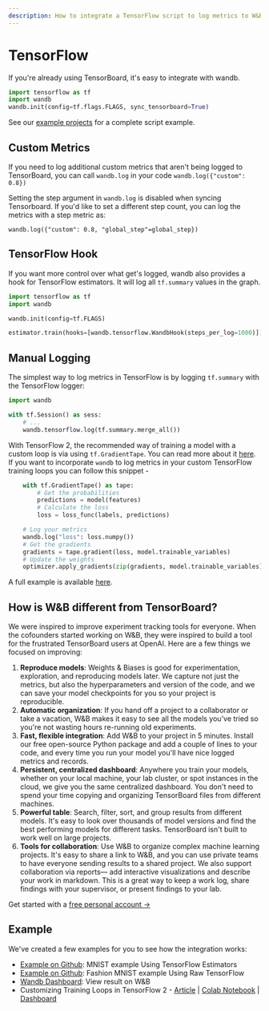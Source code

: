 ```yaml
---
description: How to integrate a TensorFlow script to log metrics to W&B
---
```


# TensorFlow

If you're already using TensorBoard, it's easy to integrate with wandb.

```python
import tensorflow as tf
import wandb
wandb.init(config=tf.flags.FLAGS, sync_tensorboard=True)
```

See our [example projects](../examples.md) for a complete script example.

## Custom Metrics

If you need to log additional custom metrics that aren't being logged to TensorBoard, you can call `wandb.log` in your code `wandb.log({"custom": 0.8})` 

Setting the step argument in `wandb.log` is disabled when syncing Tensorboard. If you'd like to set a different step count, you can log the metrics with a step metric as:

`wandb.log({"custom": 0.8, "global_step"=global_step})`

## TensorFlow Hook

If you want more control over what get's logged, wandb also provides a hook for TensorFlow estimators. It will log all `tf.summary` values in the graph.

```python
import tensorflow as tf
import wandb

wandb.init(config=tf.FLAGS)

estimator.train(hooks=[wandb.tensorflow.WandbHook(steps_per_log=1000)])
```

## Manual Logging

The simplest way to log metrics in TensorFlow is by logging `tf.summary` with the TensorFlow logger:

```python
import wandb

with tf.Session() as sess:
    # ...
    wandb.tensorflow.log(tf.summary.merge_all())
```

With TensorFlow 2, the recommended way of training a model with a custom loop is via using `tf.GradientTape`. You can read more about it [here](https://www.tensorflow.org/tutorials/customization/custom_training_walkthrough). If you want to incorporate `wandb` to log metrics in your custom TensorFlow training loops you can follow this snippet -

```python
    with tf.GradientTape() as tape:
        # Get the probabilities
        predictions = model(features)
        # Calculate the loss
        loss = loss_func(labels, predictions)

    # Log your metrics
    wandb.log("loss": loss.numpy())
    # Get the gradients
    gradients = tape.gradient(loss, model.trainable_variables)
    # Update the weights
    optimizer.apply_gradients(zip(gradients, model.trainable_variables))
```

A full example is available [here](https://www.wandb.com/articles/wandb-customizing-training-loops-in-tensorflow-2).

## How is W&B different from TensorBoard?

We were inspired to improve experiment tracking tools for everyone. When the cofounders started working on W&B, they were inspired to build a tool for the frustrated TensorBoard users at OpenAI. Here are a few things we focused on improving:

1. **Reproduce models**: Weights & Biases is good for experimentation, exploration, and reproducing models later. We capture not just the metrics, but also the hyperparameters and version of the code, and we can save your model checkpoints for you so your project is reproducible.
2. **Automatic organization**: If you hand off a project to a collaborator or take a vacation, W&B makes it easy to see all the models you've tried so you're not wasting hours re-running old experiments.
3. **Fast, flexible integration**: Add W&B to your project in 5 minutes. Install our free open-source Python package and add a couple of lines to your code, and every time you run your model you'll have nice logged metrics and records.
4. **Persistent, centralized dashboard**: Anywhere you train your models, whether on your local machine, your lab cluster, or spot instances in the cloud, we give you the same centralized dashboard. You don't need to spend your time copying and organizing TensorBoard files from different machines.
5. **Powerful table**: Search, filter, sort, and group results from different models. It's easy to look over thousands of model versions and find the best performing models for different tasks. TensorBoard isn't built to work well on large projects.
6. **Tools for collaboration**: Use W&B to organize complex machine learning projects. It's easy to share a link to W&B, and you can use private teams to have everyone sending results to a shared project. We also support collaboration via reports— add interactive visualizations and describe your work in markdown. This is a great way to keep a work log, share findings with your supervisor, or present findings to your lab.

Get started with a [free personal account →](http://app.wandb.ai/)

## Example

We've created a few examples for you to see how the integration works:

* [Example on Github](https://github.com/wandb/examples/blob/master/examples/tensorflow/tf-estimator-mnist/mnist.py): MNIST example Using TensorFlow Estimators
* [Example on Github](https://github.com/wandb/examples/blob/master/examples/tensorflow/tf-cnn-fashion/train.py): Fashion MNIST example Using Raw TensorFlow
* [Wandb Dashboard](https://app.wandb.ai/l2k2/examples-tf-estimator-mnist/runs/p0ifowcb): View result on W&B
* Customizing Training Loops in TensorFlow 2 - [Article](https://www.wandb.com/articles/wandb-customizing-training-loops-in-tensorflow-2) \| [Colab Notebook](https://colab.research.google.com/drive/1JCpAbjkCFhYMT7LCQ399y35TS3jlMpvM) \| [Dashboard](https://app.wandb.ai/sayakpaul/custom_training_loops_tf)

